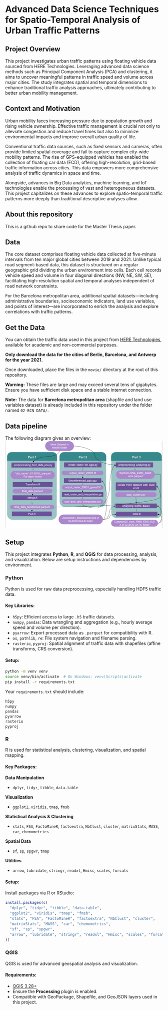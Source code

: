 
# Advanced Data Science Techniques for Spatio-Temporal Analysis of Urban Traffic Patterns
## Project Overview

This project investigates urban traffic patterns using floating vehicle data sourced from HERE Technologies. Leveraging advanced data science methods such as Principal Component Analysis (PCA) and clustering, it aims to uncover meaningful patterns in traffic speed and volume across major cities. The study integrates spatial and temporal dimensions to enhance traditional traffic analysis approaches, ultimately contributing to better urban mobility management.

## Context and Motivation

Urban mobility faces increasing pressure due to population growth and rising vehicle ownership. Effective traffic management is crucial not only to alleviate congestion and reduce travel times but also to minimize environmental impacts and improve overall urban quality of life.

Conventional traffic data sources, such as fixed sensors and cameras, often provide limited spatial coverage and fail to capture complex city-wide mobility patterns. The rise of GPS-equipped vehicles has enabled the collection of floating car data (FCD), offering high-resolution, grid-based traffic information across cities. This data empowers more comprehensive analysis of traffic dynamics in space and time.

Alongside, advances in Big Data analytics, machine learning, and IoT technologies enable the processing of vast and heterogeneous datasets. This project capitalizes on these advances to explore spatio-temporal traffic patterns more deeply than traditional descriptive analyses allow.

## About this repository

This is a github repo to share code for the Master Thesis paper.

## Data

The core dataset comprises floating vehicle data collected at five-minute intervals from ten major global cities between 2019 and 2021. Unlike typical road segment-based data, this dataset is structured on a regular geographic grid dividing the urban environment into cells. Each cell records vehicle speed and volume in four diagonal directions (NW, NE, SW, SE), facilitating high-resolution spatial and temporal analyses independent of road network constraints.

For the Barcelona metropolitan area, additional spatial datasets—including administrative boundaries, socioeconomic indicators, land use variables, and points of interest—are incorporated to enrich the analysis and explore correlations with traffic patterns.

## Get the Data

You can obtain the traffic data used in this project from [HERE Technologies](https://developer.here.com/sample-data), available for academic and non-commercial purposes.

**Only download the data for the cities of Berlin, Barcelona, and Antwerp for the year 2021.**

Once downloaded, place the files in the `movie/` directory at the root of this repository.

**Warning:** These files are large and may exceed several tens of gigabytes. Ensure you have sufficient disk space and a stable internet connection.

**Note:** The data for **Barcelona metropolitan area** (shapfile and land use variables dataset) is already included in this repository under the folder named `02-BCN DATA/`.

## Data pipeline

The following diagram gives an overview:
<img src="./Data Pipeline.png">

## Setup

This project integrates **Python**, **R**, and **QGIS** for data processing, analysis, and visualization. Below are setup instructions and dependencies by environment.

### Python

Python is used for raw data preprocessing, especially handling HDF5 traffic data.

#### Key Libraries:

* `h5py`: Efficient access to large `.h5` traffic datasets.
* `numpy`, `pandas`: Data wrangling and aggregation (e.g., hourly average speed and volume per direction).
* `pyarrow`: Export processed data as `.parquet` for compatibility with R.
* `os`, `pathlib`, `re`: File system navigation and filename parsing.
* `rasterio`, `pyproj`: Spatial alignment of traffic data with shapefiles (affine transforms, CRS conversion).

#### Setup:

```bash
python -m venv venv
source venv/bin/activate  # On Windows: venv\Scripts\activate
pip install -r requirements.txt
```

Your `requirements.txt` should include:

```text
h5py
numpy
pandas
pyarrow
rasterio
pyproj
```

### R

R is used for statistical analysis, clustering, visualization, and spatial mapping.

#### Key Packages:

**Data Manipulation**

* `dplyr`, `tidyr`, `tibble`, `data.table`

**Visualization**

* `ggplot2`, `viridis`, `tmap`, `fmsb`

**Statistical Analysis & Clustering**

* `stats`, `FSA`, `FactoMineR`, `factoextra`, `NbClust`, `cluster`, `matrixStats`, `MASS`, `car`, `chemometrics`

**Spatial Data**

* `sf`, `sp`, `spgwr`, `tmap`

**Utilities**

* `arrow`, `lubridate`, `stringr`, `readxl`, `Hmisc`, `scales`, `forcats`

#### Setup:

Install packages via R or RStudio:

```r
install.packages(c(
  "dplyr", "tidyr", "tibble", "data.table",
  "ggplot2", "viridis", "tmap", "fmsb",
  "stats", "FSA", "FactoMineR", "factoextra", "NbClust", "cluster", 
  "matrixStats", "MASS", "car", "chemometrics",
  "sf", "sp", "spgwr",
  "arrow", "lubridate", "stringr", "readxl", "Hmisc", "scales", "forcats"
))
```

### QGIS

QGIS is used for advanced geospatial analysis and visualization.

#### Requirements:

* [QGIS 3.28+](https://qgis.org/en/site/forusers/download.html)
* Ensure the **Processing** plugin is enabled.
* Compatible with GeoPackage, Shapefile, and GeoJSON layers used in this project.


